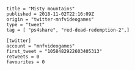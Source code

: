 ```
title = "Misty mountains"
published = 2018-11-02T22:16:09Z
origin = "twitter-mnfvideogames"
type = "tweet"
tag = [ "ps4share", "red-dead-redemption-2",]

[twitter]
account = "mnfvideogames"
first_tweet = "1058482922603405313"
retweets = 0
favourites = 0
```

<p class='image'><img src='https://mnf.m17s.net/2018/11/02/DrB8mluX4AACD3v.jpg' alt=''></p>

